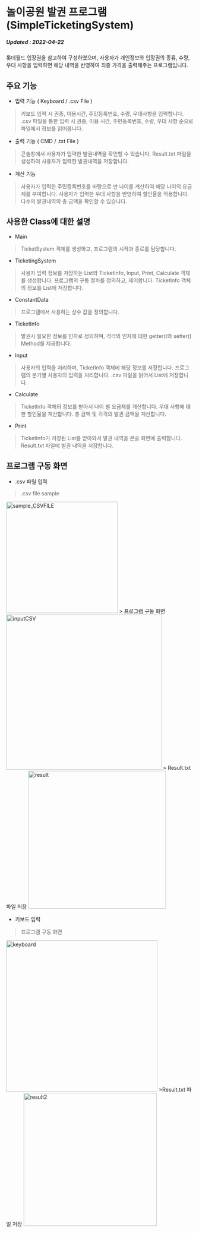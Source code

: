 # 놀이공원 발권 프로그램 (SimpleTicketingSystem)
##### Updated : 2022-04-22 
롯데월드 입장권을 참고하여 구성하였으며, 사용자가 개인정보와 입장권의 종류, 수량, 우대 사항을 입력하면 해당 내역을 반영하여 최종 가격을 출력해주는 프로그램입니다.   

## 주요 기능
 - 입력 기능 ( Keyboard / .csv File )
 >키보드 입력 시 권종, 이용시간, 주민등록번호, 수량, 우대사항을 입력합니다.
 .csv 파일을 통한 입력 시  권종, 이용 시간, 주민등록번호, 수량, 우대 사항 순으로 파일에서 정보를 읽어옵니다.
 
 - 출력 기능 ( CMD / .txt File )
 > 콘솔창에서 사용자가 입력한 발권내역을 확인할 수 있습니다.
 > Result.txt 파일을 생성하여 사용자가 입력한 발권내역을 저장합니다.
 - 계산 기능 
 > 사용자가 입력한 주민등록번호를 바탕으로 만 나이를 계산하여 해당 나이의 요금제를 부여합니다.
 > 사용자가 입력한 우대 사항을 반영하여 할인율을 적용합니다.
 > 다수의 발권내역의 총 금액을 확인할 수 있습니다.
 
## 사용한 Class에 대한 설명
- Main 
> TicketSystem 객체를 생성하고, 프로그램의 시작과 종료를 담당합니다.
- TicketingSystem
>  사용자 입력 정보를 저장하는 List와 TicketInfo, Input, Print, Calculate 객체를 생성합니다.
>  프로그램의 구동 절차를 정의하고, 제어합니다.
>  TicketInfo 객체의 정보를 List에 저장합니다.
- ConstantData 
> 프로그램에서 사용하는 상수 값을 정의합니다.
- TicketInfo
> 발권시 필요한 정보를 인자로 정의하며, 각각의 인자에 대한  getter()와 setter() Method를 제공합니다.
- Input
> 사용자의 입력을 처리하며, TicketInfo 객체에 해당 정보를 저장합니다.
> 프로그램의 분기별 사용자의 입력을 처리합니다.
> .csv 파일을 읽어서 List에 저장합니다.
- Calculate
> TicketInfo 객체의 정보를 받아서 나이 별 요금제를 계산합니다. 
> 우대 사항에 대한 할인율을 계산합니다.
> 총 금액 및 각각의 발권 금액을 계산합니다.
 - Print
 > TicketInfo가 저장된 List를 받아와서 발권 내역을 콘솔 화면에  출력합니다.
 > Result.txt 파일에 발권 내역을 저장합니다.
 
 ## 프로그램 구동 화면
 - .csv 파일 입력
 >.csv file sample 
 <img width="300" alt="sample_CSVFILE" src="https://user-images.githubusercontent.com/102117360/164531692-8c0ceb71-1ad7-49ae-aee7-5100b967855e.png">
> 프로그램 구동 화면
<img width="418" alt="inputCSV" src="https://user-images.githubusercontent.com/102117360/164535006-813c23bc-7ff6-444d-ac05-9bbb0dcfa43c.png">
 > Result.txt 파일 저장
<img width="371" alt="result" src="https://user-images.githubusercontent.com/102117360/164531719-4f12d176-0e84-4b00-b1b6-df558e67c8ea.png">
 
 - 키보드 입력
> 프로그램 구동 화면
<img width="407" alt="keyboard" src="https://user-images.githubusercontent.com/102117360/164535014-34e04378-eefe-4013-831b-5aac6031bec8.png">
>Result.txt 파일 저장
<img width="358" alt="result2" src="https://user-images.githubusercontent.com/102117360/164535016-dc6e0981-e342-462e-9b3f-de8a62e3a92a.png">
